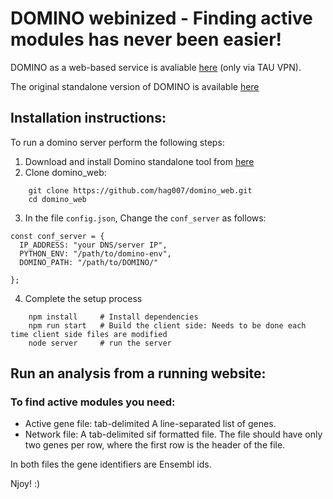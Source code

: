 # DOMINO webinized - Finding active modules has never been easier!

DOMINO as a web-based service is avaliable [here](http://rack-shamir3.cs.tau.ac.il:8000/) (only via TAU VPN).

The original standalone version of DOMINO is available [here](https://github.com/Shamir-Lab/DOMINO)

## Installation instructions:
To run a domino server perform the following steps:
1. Download and install Domino standalone tool from [here](https://github.com/Shamir-Lab/DOMINO)
2. Clone domino_web:
```
    git clone https://github.com/hag007/domino_web.git
    cd domino_web
```
3. In the file `config.json`, Change the `conf_server` as follows:
```
const conf_server = {
  IP_ADDRESS: "your DNS/server IP",
  PYTHON_ENV: "/path/to/domino-env",
  DOMINO_PATH: "/path/to/DOMINO/"

};
```
4. Complete the setup process
```
    npm install     # Install dependencies
    npm run start   # Build the client side: Needs to be done each time client side files are modified
    node server     # run the server
```

## Run an analysis from a running website: 

### To find active modules you need:
* Active gene file: tab-delimited A line-separated list of genes. 
* Network file: A tab-delimited sif formatted file. The file should have only two genes per row, where the first row is the header of the file.

In both files the gene identifiers are Ensembl ids. 

Njoy! :)
